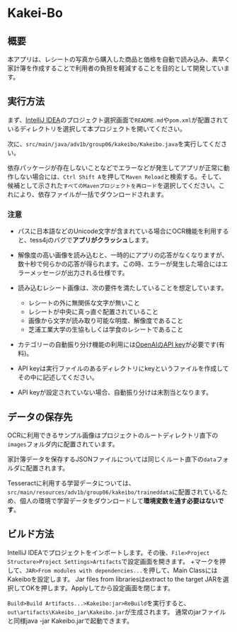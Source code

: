 # Kakei-Bo

## 概要

本アプリは、レシートの写真から購入した商品と価格を自動で読み込み、素早く家計簿を作成することで利用者の負担を軽減することを目的として開発しています。

## 実行方法

まず、[IntelliJ IDEA](https://www.jetbrains.com/ja-jp/idea/download/)のプロジェクト選択画面で`README.md`や`pom.xml`が配置されているディレクトリを選択して本プロジェクトを開いてください。

次に、`src/main/java/adv1b/group06/kakeibo/Kakeibo.java`を実行してください。

依存パッケージが存在しないことなどでエラーなどが発生してアプリが正常に動作しない場合には、`Ctrl Shift A`を押して`Maven Reload`と検索する。そして、候補として示された`すべてのMavenプロジェクトを再ロード`を選択してください。これにより、依存ファイルが一括でダウンロードされます。

### 注意

- パスに日本語などのUnicode文字が含まれている場合にOCR機能を利用すると、tess4jのバグで**アプリがクラッシュ**します。
- 解像度の高い画像を読み込むと、一時的にアプリの応答がなくなりますが、数十秒で何らかの応答が得られます。この時、エラーが発生した場合にはエラーメッセージが出力される仕様です。
- 読み込むレシート画像は、次の要件を満たしていることを想定しています。
  - レシートの外に無関係な文字が無いこと
  - レシートが中央に真っ直ぐ配置されていること
  - 画像から文字が読み取り可能な明度、解像度であること
  - 芝浦工業大学の生協もしくは学食のレシートであること


- カテゴリーの自動振り分け機能の利用には[OpenAIのAPI key](https://platform.openai.com/account/api-keys)が必要です(有料)。
- API keyは実行ファイルのあるディレクトリにkeyというファイルを作成してその中に記述してください。
- API keyが設定されていない場合、自動振り分けは未割当となります。

## データの保存先

OCRに利用できるサンプル画像はプロジェクトのルートディレクトリ直下の`images`フォルダ内に配置されています。

家計簿データを保存するJSONファイルについては同じくルート直下の`data`フォルダに配置されます。

Tesseractに利用する学習データについては、`src/main/resources/adv1b/group06/kakeibo/traineddata`に配置されているため、個人の環境で学習データをダウンロードして**環境変数を通す必要はないです**。

## ビルド方法
IntelliJ IDEAでプロジェクトをインポートします。その後、`File>Project Structure>Project Settings>Artifacts`で設定画面を開きます。
+マークを押して、`JAR>From modules with dependencies...`を押して、Main ClassにはKakeiboを設定します。
Jar files from librariesはextract to the target JARを選択してOKを押します。Applyしてから設定画面を閉じます。


`Build>Build Artifacts...>Kakeibo:jar>ReBuild`を実行すると、`out\artifacts\Kakeibo_jar\Kakeibo.jar`が生成されます。
通常のjarファイルと同様java -jar Kakeibo.jarで起動できます。
